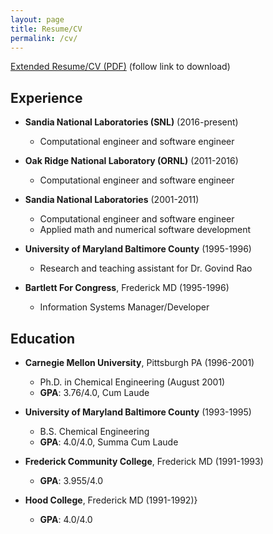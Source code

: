```yaml
---
layout: page
title: Resume/CV
permalink: /cv/
---
```


[Extended Resume/CV (PDF)](bartlett_roscoe_a_cv.pdf) (follow link to download)

[//]: # (I don't add the cv/ in the above link)
[//]: # (because we are already in the cv/ directory)
[//]: # (given the above permalink: /cv/)

## Experience

* **Sandia National Laboratories (SNL)** (2016-present)
  * Computational engineer and software engineer

* **Oak Ridge National Laboratory (ORNL)** (2011-2016)
  * Computational engineer and software engineer

* **Sandia National Laboratories** (2001-2011)
  * Computational engineer and software engineer
  * Applied math and numerical software development

* **University of Maryland Baltimore County** (1995-1996)
  * Research and teaching assistant for Dr. Govind Rao

* **Bartlett For Congress**, Frederick MD (1995-1996)
  * Information Systems Manager/Developer

## Education

* **Carnegie Mellon University**, Pittsburgh PA (1996-2001)
  * Ph.D. in Chemical Engineering (August 2001)
  * **GPA**: 3.76/4.0, Cum Laude

* **University of Maryland Baltimore County** (1993-1995)
  * B.S. Chemical Engineering
  * **GPA**: 4.0/4.0, Summa Cum Laude

* **Frederick Community College**, Frederick MD (1991-1993)
  * **GPA**: 3.955/4.0

* **Hood College**, Frederick MD (1991-1992)}
  * **GPA**: 4.0/4.0
